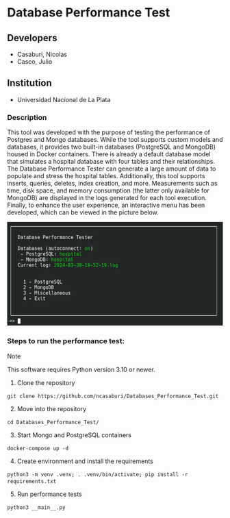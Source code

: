 # Database Performance Test
## Developers
 
* Casaburi, Nicolas
* Casco, Julio

## Institution

* Universidad Nacional de La Plata

### Description
This tool was developed with the purpose of testing the performance of Postgres and Mongo databases. While the tool supports custom models and databases, it provides two built-in databases (PostgreSQL and MongoDB) housed in Docker containers. There is already a default database model that simulates a hospital database with four tables and their relationships. The Database Performance Tester can generate a large amount of data to populate and stress the hospital tables. Additionally, this tool supports inserts, queries, deletes, index creation, and more. Measurements such as time, disk space, and memory consumption (the latter only available for MongoDB) are displayed in the logs generated for each tool execution. Finally, to enhance the user experience, an interactive menu has been developed, which can be viewed in the picture below.

![Main Menu](/images/Main_menu.png "Main Menu")

### Steps to run the performance test:
> [!NOTE]
> This software requires Python version 3.10 or newer.
1. Clone the repository
```
git clone https://github.com/ncasaburi/Databases_Performance_Test.git
```
2. Move into the repository
```
cd Databases_Performance_Test/
```
3. Start Mongo and PostgreSQL containers
```
docker-compose up -d
```
4. Create environment and install the requirements
```
python3 -m venv .venv; . .venv/bin/activate; pip install -r requirements.txt
```
5. Run performance tests
```
python3 __main__.py
```
